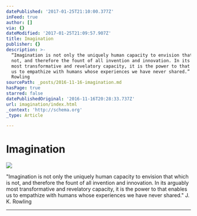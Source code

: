 ```yaml
---
datePublished: '2017-01-25T21:10:00.377Z'
inFeed: true
author: []
via: {}
dateModified: '2017-01-25T21:09:57.907Z'
title: Imagination
publisher: {}
description: >-
  “Imagination is not only the uniquely human capacity to envision that which is
  not, and therefore the fount of all invention and innovation. In its arguably
  most transformative and revelatory capacity, it is the power to that enables
  us to empathize with humans whose experiences we have never shared.” J. K.
  Rowling
sourcePath: _posts/2016-11-16-imagination.md
hasPage: true
starred: false
datePublishedOriginal: '2016-11-16T20:28:33.737Z'
url: imagination/index.html
_context: 'http://schema.org'
_type: Article

---
```

# Imagination
![](https://the-grid-user-content.s3-us-west-2.amazonaws.com/f68e62c7-353e-4f74-b388-0aca9f720713.jpg)

"Imagination is not only the uniquely human capacity to envision that which is not, and therefore the fount of all invention and innovation. In its arguably most transformative and revelatory capacity, it is the power to that enables us to empathize with humans whose experiences we have never shared." J. K. Rowling

---